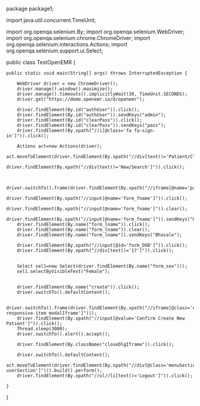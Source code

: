 package package1;

import java.util.concurrent.TimeUnit;

import org.openqa.selenium.By;
import org.openqa.selenium.WebDriver;
import org.openqa.selenium.chrome.ChromeDriver;
import org.openqa.selenium.interactions.Actions;
import org.openqa.selenium.support.ui.Select;

public class TestOpenEMR {

	public static void main(String[] args) throws InterruptedException {
		
		WebDriver driver = new ChromeDriver();
		driver.manage().window().maximize();
		driver.manage().timeouts().implicitlyWait(30, TimeUnit.SECONDS);
		driver.get("https://demo.openemr.io/d/openemr");
		
		driver.findElement(By.id("authUser")).click();
		driver.findElement(By.id("authUser")).sendKeys("admin");
		driver.findElement(By.id("clearPass")).click();
		driver.findElement(By.id("clearPass")).sendKeys("pass");
		driver.findElement(By.xpath("//i[@class='fa fa-sign-in']")).click();
		
		Actions act=new Actions(driver);
		act.moveToElement(driver.findElement(By.xpath("//div[text()='Patient/Client']"))).build().perform();
		driver.findElement(By.xpath("//div[text()='New/Search']")).click();
		
		
		driver.switchTo().frame(driver.findElement(By.xpath("//iframe[@name='pat']")));
	    driver.findElement(By.xpath("//input[@name='form_fname']")).click();
		driver.findElement(By.xpath("//input[@name='form_fname']")).clear();
		driver.findElement(By.xpath("//input[@name='form_fname']")).sendKeys("Gayatri");
		driver.findElement(By.name("form_lname")).click();
		driver.findElement(By.name("form_lname")).clear();
		driver.findElement(By.name("form_lname")).sendKeys("Bhosale");
		
		driver.findElement(By.xpath("//input[@id='form_DOB']")).click();
		driver.findElement(By.xpath("//div[text()='17']")).click();
		
	
		Select sel1=new Select(driver.findElement(By.name("form_sex")));
	    sel1.selectByVisibleText("Female");
	  
	    
	    driver.findElement(By.name("create")).click();
	    driver.switchTo().defaultContent();
	   
	    driver.switchTo().frame(driver.findElement(By.xpath("//iframe[@class='embed-responsive-item modalIframe']")));
	    driver.findElement(By.xpath("//input[@value='Confirm Create New Patient']")).click();
	    Thread.sleep(3000);
	    driver.switchTo().alert().accept();
	   
	    driver.findElement(By.className("closeDlgIframe")).click();
	    
	    driver.switchTo().defaultContent();
	    act.moveToElement(driver.findElement(By.xpath("//div[@class='menuSection userSection']"))).build().perform();
	    driver.findElement(By.xpath("//ul//li[text()='Logout']")).click();

	}

}
